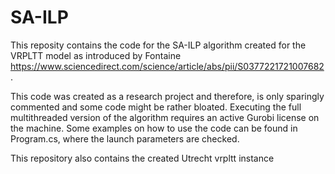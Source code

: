 # SA-ILP
 
This reposity contains the code for the SA-ILP algorithm created for the VRPLTT model as introduced by Fontaine https://www.sciencedirect.com/science/article/abs/pii/S0377221721007682.

This code was created as a research project and therefore, is only sparingly commented and some code might be rather bloated. Executing the full multithreaded version of the algorithm requires an active Gurobi license on the machine. Some examples on how to use the code can be found in Program.cs, where the launch parameters are checked.

This repository also contains the created Utrecht vrpltt instance
